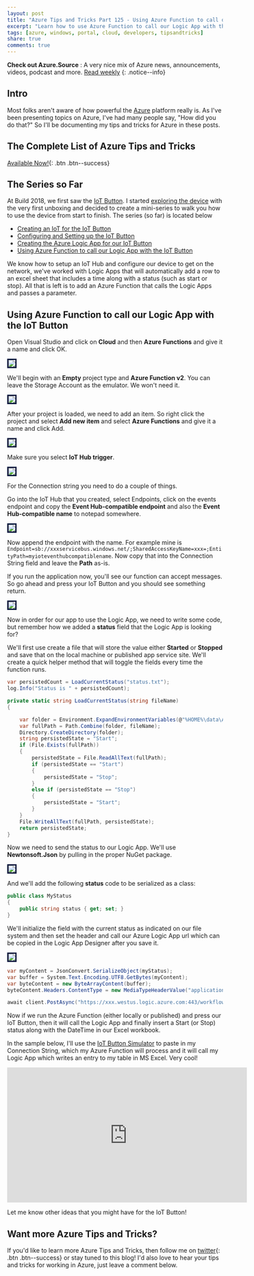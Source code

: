 ```yaml
---
layout: post
title: "Azure Tips and Tricks Part 125 - Using Azure Function to call our Logic App with the IoT Button"
excerpt: "Learn how to use Azure Function to call our Logic App with the IoT Button"
tags: [azure, windows, portal, cloud, developers, tipsandtricks]
share: true
comments: true
---
```


**Check out Azure.Source** : A very nice mix of Azure news, announcements, videos, podcast and more. [Read weekly](https://azure.microsoft.com/en-us/blog/azure-source-volume-32/)
{: .notice--info}

## Intro

Most folks aren't aware of how powerful the [Azure](http://www.azure.com) platform really is. As I've been presenting topics on Azure, I've had many people say, "How did you do that?" So I'll be documenting my tips and tricks for Azure in these posts.

## The Complete List of Azure Tips and Tricks

[Available Now!](https://michaelcrump.net/azure-tips-and-tricks-complete-list/){: .btn .btn--success} 

## The Series so Far

At Build 2018, we first saw the [IoT Button](http://aka.ms/button). I started [exploring the device](https://www.youtube.com/watch?v=OdGHWwRBf_c) with the very first unboxing and decided to create a mini-series to walk you how to use the device from start to finish. The series (so far) is located below

* [Creating an IoT for the IoT Button](http://www.michaelcrump.net/azure-tips-and-tricks122/)
* [Configuring and Setting up the IoT Button](http://www.michaelcrump.net/azure-tips-and-tricks123/)
* [Creating the Azure Logic App for our IoT Button](http://www.michaelcrump.net/azure-tips-and-tricks124/)
* [Using Azure Function to call our Logic App with the IoT Button](http://www.michaelcrump.net/azure-tips-and-tricks125/)

We know how to setup an IoT Hub and configure our device to get on the network, we've worked with Logic Apps that will automatically add a row to an excel sheet that includes a time along with a status (such as start or stop). All that is left is to add an Azure Function that calls the Logic Apps and passes a parameter.

## Using Azure Function to call our Logic App with the IoT Button

Open Visual Studio and click on **Cloud** and then **Azure Functions** and give it a name and click OK. 

<img style="border:3px solid #021a40" src="/files/iotbutton22.png">

We'll begin with an **Empty** project type and **Azure Function v2**. You can leave the Storage Account as the emulator. We won't need it. 

<img style="border:3px solid #021a40" src="/files/iotbutton23.png">

After your project is loaded, we need to add an item. So right click the project and select **Add new item** and select **Azure Functions** and give it a name and click Add. 

<img style="border:3px solid #021a40" src="/files/iotbutton24.png">

Make sure you select **IoT Hub trigger**. 

<img style="border:3px solid #021a40" src="/files/iotbutton25.png">

For the Connection string you need to do a couple of things. 

Go into the IoT Hub that you created, select Endpoints, click on the events endpoint and copy the **Event Hub-compatible endpoint** and also the **Event Hub-compatible name** to notepad somewhere. 

<img style="border:3px solid #021a40" src="/files/iotbutton28.png">

Now append the endpoint with the name. For example mine is `Endpoint=sb://xxxservicebus.windows.net/;SharedAccessKeyName=xxx=;EntityPath=myioteventhubcompatiblename`. Now copy that into the Connection String field and leave the **Path** as-is.

If you run the application now, you'll see our function can accept messages. So go ahead and press your IoT Button and you should see something return. 

<img style="border:3px solid #021a40" src="/files/iotbutton26.png">

Now in order for our app to use the Logic App, we need to write some code, but remember how we added a **status** field that the Logic App is looking for? 

We'll first use create a file that will store the value either **Started** or **Stopped** and save that on the local machine or published app service site. We'll create a quick helper method that will toggle the fields every time the function runs. 

```csharp
var persistedCount = LoadCurrentStatus("status.txt");
log.Info("Status is " + persistedCount);

private static string LoadCurrentStatus(string fileName)
{

    var folder = Environment.ExpandEnvironmentVariables(@"%HOME%\data\AzureFunctionAppData");
    var fullPath = Path.Combine(folder, fileName);
    Directory.CreateDirectory(folder);
    string persistedState = "Start";
    if (File.Exists(fullPath))
    {
        persistedState = File.ReadAllText(fullPath);
        if (persistedState == "Start")
        {
            persistedState = "Stop";
        }
        else if (persistedState == "Stop")
        {
            persistedState = "Start";
        }
    }
    File.WriteAllText(fullPath, persistedState);
    return persistedState;
}
```

Now we need to send the status to our Logic App. We'll use **Newtonsoft.Json** by pulling in the proper NuGet package.

<img style="border:3px solid #021a40" src="/files/iotbutton27.png">

And we'll add the following **status** code to be serialized as a class:

```csharp
public class MyStatus
{
    public string status { get; set; }
}
```

We'll initialize the field with the current status as indicated on our file system and then set the header and call our Azure Logic App url which can be copied in the Logic App Designer after you save it. 

<img style="border:3px solid #021a40" src="/files/iotbutton29.png">

```csharp
var myContent = JsonConvert.SerializeObject(myStatus);
var buffer = System.Text.Encoding.UTF8.GetBytes(myContent);
var byteContent = new ByteArrayContent(buffer);
byteContent.Headers.ContentType = new MediaTypeHeaderValue("application/json");

await client.PostAsync("https://xxx.westus.logic.azure.com:443/workflows/xxx/triggers/manual/paths/invoke?api-version=2016-10-01&sp=%2Ftriggers%2Fmanual%2Frun&sv=1.0&sig=xxx", byteContent);
```

Now if we run the Azure Function (either locally or published) and press our IoT Button, then it will call the Logic App and finally insert a Start (or Stop) status along with the DateTime in our Excel workbook. 

In the sample below, I'll use the [IoT Button Simulator](https://prodiotsimulator.blob.core.windows.net/site/index.html) to paste in my Connection String, which my Azure Function will process and it will call my Logic App which writes an entry to my table in MS Excel. Very cool!

<iframe width="560" height="315" src="https://www.youtube.com/embed/-EWIbX_DfF0?rel=0" frameborder="0" allow="autoplay; encrypted-media" allowfullscreen></iframe>

Let me know other ideas that you might have for the IoT Button!

## Want more Azure Tips and Tricks?

If you'd like to learn more Azure Tips and Tricks, then follow me on [twitter](http://twitter.com/mbcrump){: .btn .btn--success} or stay tuned to this blog! I'd also love to hear your tips and tricks for working in Azure, just leave a comment below. 